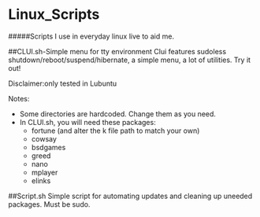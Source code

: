 # Linux_Scripts
#####Scripts I use in everyday linux live to aid me.

##CLUI.sh-Simple menu for tty environment
Clui features sudoless shutdown/reboot/suspend/hibernate, a simple menu, a lot of utilities. Try it out!

Disclaimer:only tested in Lubuntu

Notes:
  * Some directories are hardcoded. Change them as you need.
  * In CLUI.sh, you will need these packages:
      * fortune (and alter the k file path to match your own)
      * cowsay
      * bsdgames
      * greed
      * nano
      * mplayer
      * elinks

##Script.sh
Simple script for automating updates and cleaning up uneeded packages. Must be sudo.
